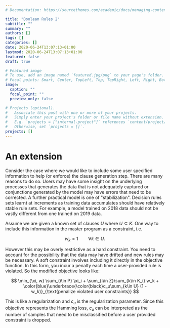 ```yaml
---
# Documentation: https://sourcethemes.com/academic/docs/managing-content/

title: "Boolean Rules 2"
subtitle: ""
summary: ""
authors: []
tags: []
categories: []
date: 2020-06-24T13:07:13+01:00
lastmod: 2020-06-24T13:07:13+01:00
featured: false
draft: true

# Featured image
# To use, add an image named `featured.jpg/png` to your page's folder.
# Focal points: Smart, Center, TopLeft, Top, TopRight, Left, Right, BottomLeft, Bottom, BottomRight.
image:
  caption: ""
  focal_point: ""
  preview_only: false

# Projects (optional).
#   Associate this post with one or more of your projects.
#   Simply enter your project's folder or file name without extension.
#   E.g. `projects = ["internal-project"]` references `content/project/deep-learning/index.md`.
#   Otherwise, set `projects = []`.
projects: []
---
```


# An extension

Consider the case where we would like to include some user specified information to help (or enforce) the clause generation step. There are many reasons to do so. Users may have some insight on the underlying processes that generates the data that is not adequately captured or conjunctions generated by the model may have errors that need to be corrected. A further practical model is one of "stabilization". Decision rules sets learnt at increments as training data accumulates should have relatively stable rule sets. For example, a model trained on 2018 data should not be vastly different from one trained on 2019 data.

Assume we are given a known set of clauses $U$ where $U\subseteq K$. One way to include this information in the master program as a constraint, i.e.

$$
w_k = 1 \qquad \forall k \in U.
$$
 
However this may be overly restrictive as a hard constraint. You need to account for the possibility that the data may have drifted and new rules may be necessary. A soft constraint involves including it directly in the objective function. In this form, you incur a penalty each time a user-provided rule is violated. So the modified objective looks like:

$$
\min_{\xi, w} \sum_{i\in P} \xi_i + \sum_{i\in Z}\sum_{k\in K_i} w_k +
\color{blue}\underbrace{\color{black}c_u\sum_{k\in U} (1 - w_k)}_{\text{penalize violated user constraints}}
$$

This is like a regularization and $c_u$ is the regularization parameter. Since this objective represents the Hamming loss, $c_u$ can be interpreted as the number of samples that need to be misclassified before a user provided constraint is dropped.
